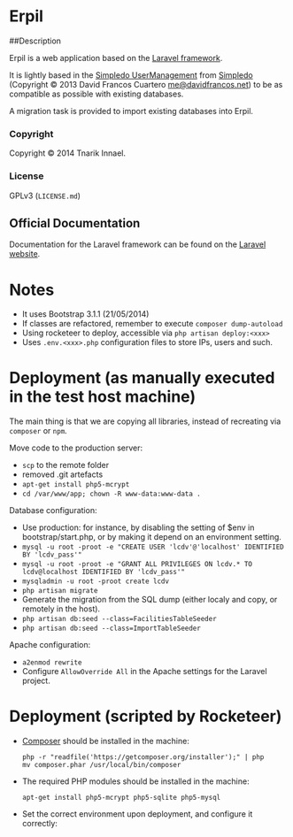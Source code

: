 # Erpil

##Description

Erpil is a web application based on the [Laravel framework](http://github.com/laravel/framework).

It is lightly based in the [Simpledo UserManagement](https://github.com/XayOn/simpledo/tree/master/UserManagement) from [Simpledo](https://github.com/XayOn/simpledo) (Copyright © 2013 David Francos Cuartero <me@davidfrancos.net>) to be as compatible as possible with existing databases.

A migration task is provided to import existing databases into Erpil.

### Copyright

Copyright © 2014 Tnarik Innael.

### License

GPLv3 (`LICENSE.md`)


## Official Documentation

Documentation for the Laravel framework can be found on the [Laravel website](http://laravel.com/docs).



# Notes
- It uses Bootstrap 3.1.1 (21/05/2014)
- If classes are refactored, remember to execute `composer dump-autoload`
- Using rocketeer to deploy, accessible via `php artisan deploy:<xxx>`
- Uses `.env.<xxx>.php` configuration files to store IPs, users and such.

# Deployment (as manually executed in the test host machine)

The main thing is that we are copying all libraries, instead of recreating via `composer` or `npm`.

Move code to the production server:

- `scp` to the remote folder
- removed .git artefacts
- `apt-get install php5-mcrypt`
- `cd /var/www/app; chown -R www-data:www-data .`

Database configuration:

- Use production: for instance, by disabling the setting of $env in bootstrap/start.php, or by making it depend on an environment setting.
- `mysql -u root -proot -e "CREATE USER 'lcdv'@'localhost' IDENTIFIED BY 'lcdv_pass'"`
- `mysql -u root -proot -e "GRANT ALL PRIVILEGES ON lcdv.* TO lcdv@localhost IDENTIFIED BY 'lcdv_pass'"`
- `mysqladmin -u root -proot create lcdv`
- `php artisan migrate`
- Generate the migration from the SQL dump (either localy and copy, or remotely in the host).
- `php artisan db:seed --class=FacilitiesTableSeeder`
- `php artisan db:seed --class=ImportTableSeeder`

Apache configuration:

- `a2enmod rewrite`
- Configure `AllowOverride All` in the Apache settings for the Laravel project.

# Deployment (scripted by Rocketeer)
- [Composer](https://getcomposer.org/) should be installed in the machine:

	```
    php -r "readfile('https://getcomposer.org/installer');" | php
    mv composer.phar /usr/local/bin/composer
	```
	
- The required PHP modules should be installed in the machine:

    ```
    apt-get install php5-mcrypt php5-sqlite php5-mysql   
    ```
    
- Set the correct environment upon deployment, and configure it correctly:
